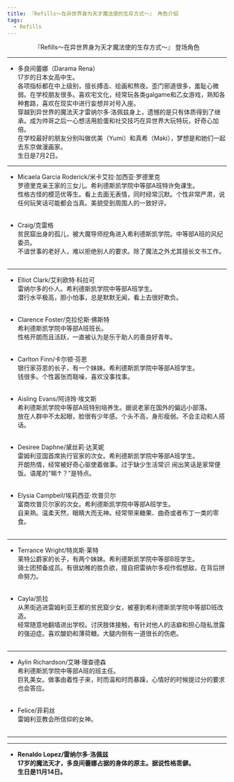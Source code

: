 ```yaml
---
title: 『Refills～在异世界身为天才魔法使的生存方式～』 角色介绍
tags:
  - Refills
---
```


<center>『Refills～在异世界身为天才魔法使的生存方式～』 登场角色</center>

---

- 多良间蕾娜（Darama Rena）
<br>17岁的日本女高中生。
<br>各项指标都在中上级别，擅长搏击、绘画和熬夜。歪门邪道很多，羞耻心微弱。在学校朋友很多。喜欢宅文化，经常玩各类galgame和乙女游戏，熟知各种套路，喜欢在现实中进行妄想并对号入座。
<br>穿越到异世界的魔法天才雷纳尔多·洛佩兹身上，遗憾的是只有体质得到了继承。成为帅哥之后一心想活用脸蛋和社交技巧在异世界大玩特玩，好奇心加倍。
<br>在学校最好的朋友分别叫做优美（Yumi）和真希（Maki），梦想是和她们一起去东京做漫画家。
<br>生日是7月2日。<br>

---

- Micaela Garcia Roderick/米卡艾拉·加西亚·罗德里克
<br>罗德里克亲王家的三女儿。希利德斯凯学院中等部A班特许免课生。
<br>性格古怪的模范优等生。看上去面无表情，同时经常沉默。个性非常严肃，说任何玩笑话可能都会当真。美貌受到周围人的一致好评。
<br><br>

- Craig/克雷格
<br>贫民窟出身的孤儿，被大魔导师挖角进入希利德斯凯学院。中等部A班的风纪委员。
<br>不谙世事的老好人，难以拒绝别人的要求。除了魔法之外尤其擅长文书工作。
<br><br>

---

- Elliot Clark/艾利欧特·科拉可
<br>雷纳尔多的仆人。希利德斯凯学院中等部A班学生。
<br>潜行水平极高，胆小怕事，总是默默无闻，看上去很好欺负。
<br><br>

- Clarence Foster/克拉伦斯·佛斯特
<br>希利德斯凯学院中等部A班班长。
<br>性格开朗而且活跃，一直被认为是乐于助人的善良好青年。
<br><br>

- Carlton Finn/卡尔顿·芬恩
<br>银行家芬恩的长子，有一个妹妹。希利德斯凯学院中等部A班学生。
<br>钱很多。个性嚣张而聒噪，喜欢没事找事。
<br><br>

- Aisling Evans/阿诗玲·埃文斯
<br>希利德斯凯学院中等部A班特别培养生。据说老家在国外的偏远小部落。
<br>放在人群中不太起眼，脸很有少年感。个头不高，身形瘦弱。不会主动和人搭话。
<br><br>

- Desiree Daphne/黛丝莉·达芙妮
<br>雷姆利亚国首席执行官家的次女。希利德斯凯学院中等部A班学生。
<br>开朗热情，经常被好奇心驱使着做事。过于缺少生活常识 闹出笑话是家常便饭。语尾的“嘛↑？”是特点。
<br><br>

- Elysia Campbell/埃莉西亚·坎普贝尔
<br>富商坎普贝尔家的次女。希利德斯凯学院中等部A班学生。
<br>自来熟。温柔天然，眼睛大而无神。经常带来糖果、曲奇或者布丁一类的零食。
<br><br>

---

- Terrance Wright/特岚斯·莱特
<br>莱特公爵家的长子，有两个妹妹。希利德斯凯学院中等部B班学生。
<br>骑士团预备成员。有很幼稚的胜负欲，擅自把雷纳尔多视作假想敌，在背后拼命努力。
<br><br>

- Cayla/凯拉
<br>从黑街逃进雷姆利亚王都的贫民窟少女，被塞到希利德斯凯学院中等部D班改造。
<br>经常随意地翻墙进出学校。讨厌肢体接触，有针对他人的洁癖和担心隐私泄露的强迫症。喜欢酸奶和薄荷糖。大腿内侧有一道很长的伤疤。
<br><br>

---

- Aylin Richardson/艾琳·理查德森
<br>希利德斯凯学院中等部A班的班主任。
<br>巨乳美女。做事由着性子来，时而温和时而暴躁，心情好的时候提过分的要求也会答应。<br><br>

- Felice/菲莉丝
<br>雷姆利亚教会所信仰的女神。<br><br>

---
---

- **Renaldo Lopez/雷纳尔多·洛佩兹
<br>17岁的魔法天才，多良间蕾娜占据的身体的原主。据说性格乖僻。
<br>生日是11月14日。**

